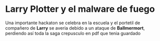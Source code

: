 # Larry Plotter y el malware de fuego

Una importante hackaton se celebra en la escuela y el portetil de compañero de **Larry** se averia debido a un ataque de **Ballmermort**, perdiendo así toda la saga crepusculo en pdf que tenia guardado 
